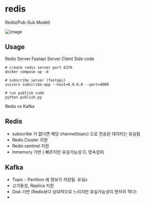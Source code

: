 # redis
Redis(Pub-Sub Model)


![image](https://github.com/wjs2063/redis/assets/76778082/b1d46358-a957-401f-8010-2a68b4c692f1)



## Usage 
Redis Server
Fastapi Server
Client Side code

```
# create redis server port 6379
docker compose up -d

# subscribe_server (fastapi)
uvicorn subscribe:app --host=0.0.0.0 --port=8000

# run publish code
python publish.py
```


Redis vs Kafka 

## Redis 
- subscribe 가 없다면 해당 channel(topic) 으로 전송된 데이터는 유실됨
- Redis Cluster 지원
- Redis sentinel 지원
- Inmemory 기반 ( 빠르지만 유실가능성 O, 영속성X)

## Kafka
- Topic - Partition 에 정보가 저장됨. 유실x
- 고가용성, Replica 지원
- Disk 기반 (Redis보다 상대적으로 느리지만 유실가능성이 현저히 적다)
- 
